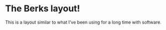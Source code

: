 # The Berks layout!

This is a layout similar to what I've been using for a long time with software.
